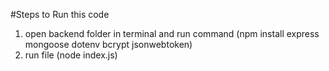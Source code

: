 #Steps to Run this code
1. open backend folder in terminal and run command (npm install express mongoose dotenv bcrypt jsonwebtoken)
2. run file (node index.js)
